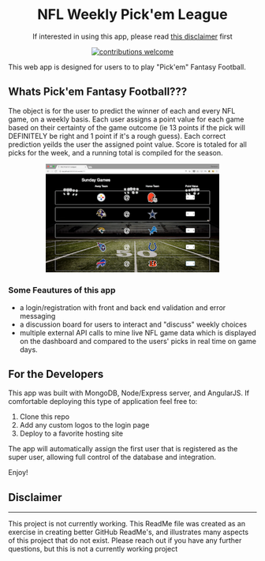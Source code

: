 <div align="center">
<h1>NFL Weekly Pick'em League</h1> 

If interested in using this app, please read <a href="#disclaimer">this disclaimer</a> first

[![contributions welcome](https://img.shields.io/badge/contributions-welcome-brightgreen.svg?style=flat)](https://github.com/dwyl/esta/issues)

</div>
This web app is designed for users to to play "Pick'em" Fantasy Football.

## Whats Pick'em Fantasy Football???
 The object is for the user to predict the winner of each and every NFL game, on a weekly basis. Each user assigns a point value for each game based on their certainty of the game outcome (ie 13 points if the pick will DEFINITELY be right and 1 point if it's a rough guess). Each correct prediction yeilds the user the assigned point value.  Score is totaled for all picks for the week, and a running total is compiled for the season.  
<p align="center">
 <img src="./images/pickemPic.png" alt="Weekly Picks Dashboard" width="70%" />
</p>

### Some Feautures of this app
 * a login/registration with front and back end validation and error messaging 
 * a discussion board for users to interact and "discuss" weekly choices
 * multiple external API calls to mine live NFL game data which is displayed on the dashboard and compared to the users' picks in real time on game days. 

## For the Developers
This app was built with MongoDB, Node/Express server, and AngularJS.  If comfortable deploying this type of application feel free to:

 1. Clone this repo
 2. Add any custom logos to the login page
 3. Deploy to a favorite hosting site

 The app will automatically assign the first user that is registered as the super user, allowing full control of the database and integration.

 Enjoy! 

 ## Disclaimer
 ---
 This project is not currently working.  This ReadMe file was created as an exercise in creating better GitHub ReadMe's, and illustrates many aspects of this project that do not exist.  Please reach out if you have any further questions, but this is not a currently working project
